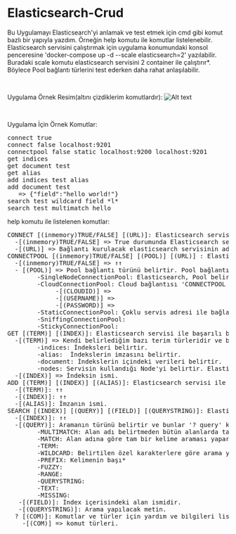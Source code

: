# Elasticsearch-Crud
Bu Uygulamayı Elasticsearch'yi anlamak ve test etmek için cmd gibi komut bazlı bir yapıyla yazdım. Örneğin help komutu ile komutlar listelenebilir.\
Elasticsearch servisini çalıştırmak için uygulama konumundaki konsol penceresine 'docker-compose up -d --scale elasticsearch=2' yazılabilir.\
Buradaki scale komutu elasticsearch servisini 2 container ile çalıştırır*. Böylece Pool bağlantı türlerini test ederken daha rahat anlaşılabilir.

</br>

Uygulama Örnek Resim(altını çizdiklerim komutlardır):
![Alt text](/../main/Images/searchLine.png)

</br>

Uygulama İçin Örnek Komutlar:
<pre>
connect true                                                Elasticsearch servisine InMemoryConnection kullanarak bir bağlantı kurar.
connect false localhost:9201                                http://localhost:9201/ adresindeki Elasticsearch servisi ile bir bağlantı kurar.  
connectpool false static localhost:9200 localhost:9201      Belirtilen servis adresleri ile birlikte Elasticsearch servisine StaticConnectionPool kullanarak bir bağlantı kurar.
get indices                                                 Bağlantı kurulan servisteki bütün indeksleri listeler.
get document test                                           İsmi test olan indeksin içindeki bütün verileri listeler.
get alias                                                   Bütün imza ve indeks isimlerini listeler.
add indices test alias                                      test isminde bir indeks oluşturur ve imza ismini alias olarak ayarlar.
add document test                                           test ismindeki indekse girilen json verisini ekler.
   => {"field":"hello world!"}
search test wildcard field *l*                              test ismindeki indeksin içerisindeki field isimli alandaki satırların içerisinde l harfi bulunan bütün satırları listeler.
search test multimatch hello                                test ismindeki indeksin içerisinde hello metini geçen bütün satırları listeler.
</pre>

help komutu ile listelenen komutlar:
<pre>
CONNECT [(inmemory)TRUE/FALSE] [(URL)]: Elasticsearch servisi ile bir bağlantı kurmayı sağlar.
  -[(inmemory)TRUE/FALSE] => True durumunda Elasticsearch servisine ihtiyaç duymadan sahte bir bağlantı kurar. Bu bağlantı ile uygulama içerisindeki ayarlanan verilerle işlem yapar.
  -[(URL)] => Bağlantı kurulacak elasticsearch servisinin adresidir. Değer girilmez ise varsayılan olarak 'http://localhost:9200' adresini kullanır.
CONNECTPOOL [(inmemory)TRUE/FALSE] [(POOL)] [(URL)] : Elasticsearch servisine pool yöntemi ile bir bağlantı kurmayı sağlar.
  -[(inmemory)TRUE/FALSE] => ↑↑
  - [(POOL)] => Pool bağlantı türünü belirtir. Pool bağlantısının 5 çeşidi vardır ve bunlar '? pool' komutu ile listelenebilir.
        -SingleNodeConnectionPool: Elasticsearch, Pool belirtilmeden bağlantı kurulduğunda varsayılan olarak SingleNodeConnectionPool kullanarak bir bağlantı kurar.
        -CloudConnectionPool: Cloud bağlantısı 'CONNECTPOOL [(inmemory)TRUE/FALSE] [(POOL)] [(CLOUDID)] [(USERNAME)] [(PASSWORD)]' şeklinde kullanılmalı.
             -[(CLOUDID)] => 
             -[(USERNAME)] =>
             -[(PASSWORD)] =>
        -StaticConnectionPool: Çoklu servis adresi ile bağlantı kurar. İlk bağlantıda en az 1 başarılı bağlantı kurmalı. Her 'GET', 'ADD' ve 'SEARCH' işlemi yapıldığında bir sonraki bağlantıya geçer(bağlantı başarısız ise sonrakine geçmeye devam eder).
        -SniffingConnectionPool:
        -StickyConnectionPool:
GET [(TERM)] [(INDEX)]: Elasticsearch servisi ile başarılı bir bağlantı kurulduktan sonra getirme işlemi yapar.
  -[(TERM)] => Kendi belirlediğim bazı terim türleridir ve bunlar '? term' komutu ile listelenebilir. Şu an için 4 tür yazdım.
        -indices: İndeksleri belirtir.
        -alias:  İndekslerin imzasını belirtir.
        -document: İndekslerin içindeki verileri belirtir.
        -nodes: Servisin kullandığı Node'yi belirtir. Elasticsearch servisi en az 1 node ile çalışır.
  -[(INDEX)] => İndeksin ismi.
ADD [(TERM)] [(INDEX)] [(ALIAS)]: Elasticsearch servisi ile başarılı bir bağlantı kurulduktan sonra ekleme işlemi yapar.
  -[(TERM)]: ↑↑
  -[(INDEX)]: ↑↑
  -[(ALIAS)]: İmzanın ismi.
SEARCH [(INDEX)] [(QUERY)] [(FIELD)] [(QUERYSTRING)]: Elasticsearch servisi ile başarılı bir bağlantı kurulduktan sonra arama işlemi yapar.
  -[(INDEX)]: ↑↑
  -[(QUERY)]: Aramanın türünü belirtir ve bunlar '? query' komutu ile listelenebilir. Şu an için 10 çeşit arama türünü ekledim.
        -MULTIMATCH: Alan adı belirtmeden bütün alanlarda tam bir kelime araması yapar.
        -MATCH: Alan adına göre tam bir kelime araması yapar.
        -TERM:
        -WILDCARD: Belirtilen özel karakterlere göre arama yapar.
        -PREFIX: Kelimenin başı*
        -FUZZY:
        -RANGE:
        -QUERYSTRING:
        -TEXT:
        -MISSING:
   -[(FIELD)]: İndex içerisindeki alan ismidir.
   -[(QUERYSTRING)]: Arama yapılacak metin.
  ? [(COM)]: Komutlar ve türler için yardım ve bilgileri listeler.(yapım aşamasında)
    -[(COM)] => komut türleri.
</pre>




